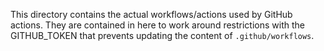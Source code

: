 This directory contains the actual workflows/actions used by GitHub
actions. They are contained in here to work around restrictions with the
GITHUB_TOKEN that prevents updating the content of `.github/workflows`.
